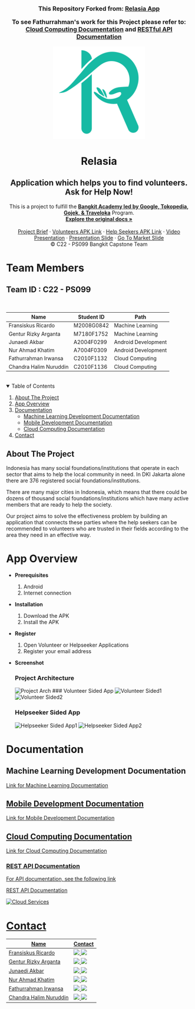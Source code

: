 <!-- PROJECT LOGO -->
<br />
<h3 align="center">
This Repository Forked from: <a href="https://github.com/junaediakbar/Capstone-Bangkit-2022-Relasia">Relasia App</a>

To see Fathurrahman's work for this Project please refer to:<br><a href="#cloud-computing-documentation">Cloud Computing Documentation</a> and <a href="https://github.com/fthrr/Capstone-Bangkit-2022-Relasia/tree/cc/Cloud%20Computing/RelasiaREST"> RESTful API Documentation
<p align="center">
  <a href="https://github.com/fthrr/Capstone-Bangkit-2022-Relasia">
    <img src="https://github.com/fthrr/Capstone-Bangkit-2022-Relasia/blob/master/Logo.png" width='250dp' alt="Logo" >
  </a>

  <h1 align="center">Relasia</h1>
  <h2 align="center">
  Application which helps you to find volunteers. Ask for Help Now!</h2>
  
  <p align="center">
  This is a project to fulfill the  <a href="https://grow.google/intl/id_id/bangkit/"><strong>Bangkit Academy led by Google, Tokopedia, Gojek, & Traveloka</strong></a>
   Program.
    <br />
    <a href="https://github.com/junaediakbar/Capstone-Bangkit-2022-Relasia"><strong>Explore the original docs »</strong></a>
    <br />
    <br />
    <a href="https://docs.google.com/document/d/1gTVpHvih4-n0Zz15Q_lf2WUzdGcisrBXuGFCLfJ1s6A/edit?usp=sharing">Project Brief</a>
    ·
    <a href="https://drive.google.com/file/d/11AbFoH_wf3kvYRrSVPP4e_mInSJuD5si/view?usp=sharing">Volunteers APK Link</a>
    ·
    <a href="https://drive.google.com/file/d/1zhuleb28CFmpMcE-Sz9kToYMzGL7OnGu/view?usp=sharing">Help Seekers APK Link</a>
    ·
    <a href="https://youtu.be/QrIgG2bFTN4">Video Presentation</a>
    ·
    <a href="https://docs.google.com/presentation/d/1Xw9VBM9u5exyosNxbdv_F2FPDP9E5ZXqFzSAf9pMVMs/edit?usp=sharing">Presentation Slide</a>
    ·
    <a href="https://docs.google.com/presentation/d/1CfEd3o9Z3rinhXMAO3FpqT9ID7RvAk8ircxr2RZcSmk/edit?usp=sharing">Go To Market Slide</a>
    <br />
    © C22 - PS099 Bangkit Capstone Team
  </p>
</p>

# Team Members

## Team ID : C22 - PS099

<br>

| Name                   | Student ID | Path                |
| ---------------------- | ---------- | ------------------- |
| Fransiskus Ricardo     | M2008G0842 | Machine Learning    |
| Gentur Rizky Arganta   | M7180F1752 | Machine Learning    |
| Junaedi Akbar          | A2004F0299 | Android Development |
| Nur Ahmad Khatim       | A7004F0309 | Android Development |
| Fathurrahman Irwansa   | C2010F1132 | Cloud Computing     |
| Chandra Halim Nuruddin | C2010F1136 | Cloud Computing     |

<br>

<!-- TABLE OF CONTENTS -->
<details open="open">
  <summary>Table of Contents</summary>
  <ol>
    <li><a href="#about-the-project">About The Project</a></li>
    <li><a href="#app-overview">App Overview</a></li>
    <li>
      <a href="#documentation">Documentation</a>
      <ul>
        <li><a href="#machine-learning-development-documentation">Machine Learning Development Documentation</a></li>
        <li><a href="#mobile-development-documentation">Mobile Development Documentation</a></li>
        <li><a href="#cloud-computing-documentation">Cloud Computing Documentation</a></li>
      </ul>
    </li>
    <li><a href="#contact">Contact</a></li>
  </ol>
</details>

## About The Project

Indonesia has many social foundations/institutions that operate in each sector that aims to help the local community in need. In DKI Jakarta alone there are 376 registered social foundations/institutions.

There are many major cities in Indonesia, which means that there could be dozens of thousand social foundations/institutions which have many active members that are ready to help the society.

Our project aims to solve the effectiveness problem by building an application that connects these parties where the help seekers can be recommended to volunteers who are trusted in their fields according to the area they need in an effective way.

# App Overview

- **Prerequisites**

  1.  Android
  2.  Internet connection

- **Installation**

  1.  Download the APK
  2.  Install the APK

- **Register**

  1.  Open Volunteer or Helpseeker Applications
  2.  Register your email address

- **Screenshot**
  ### Project Architecture
  <img src="https://cdn.discordapp.com/attachments/990072695599288360/995323897945784351/arch.png" alt="Project Arch" >
  ### Volunteer Sided App
  <img src="https://cdn.discordapp.com/attachments/990072695599288360/995323896863658134/Volunteer1.png" alt="Volunteer Sided1" >
  
  <img src="https://cdn.discordapp.com/attachments/990072695599288360/995323897098551316/Volunteer2.png" alt="Volunteer Sided2" >
  
  ### Helpseeker Sided App
  <img src="https://cdn.discordapp.com/attachments/990072695599288360/995323897283096637/Helpseeker1.png" alt="Helpseeker Sided App1" >
  
  <img src="https://cdn.discordapp.com/attachments/990072695599288360/995323897501208637/Helpseeker2.png" alt="Helpseeker Sided App2" >
  
# Documentation

## Machine Learning Development Documentation

<a href="https://github.com/fthrr/Capstone-Bangkit-2022-Relasia/tree/machine-learning/Machine%20Learning">Link for Machine Learning Documentation

## Mobile Development Documentation
  
<a href="https://github.com/fthrr/Capstone-Bangkit-2022-Relasia/tree/master/Mobile%20Development">Link for Mobile Development Documentation

## Cloud Computing Documentation
<a href="https://github.com/fthrr/Capstone-Bangkit-2022-Relasia/tree/cc/Cloud%20Computing">Link for Cloud Computing Documentation
  
  ### REST API Documentation

  For API documentation, see the following link
  
  <a href="https://github.com/fthrr/Capstone-Bangkit-2022-Relasia/tree/cc/Cloud%20Computing/api">REST API Documentation
  
  <img src="https://cdn.discordapp.com/attachments/990072695599288360/995323897727696996/Cloud.png" alt="Cloud Services" >

# Contact

| Name                   | Contact                                                                                                                                                                                                                                                                                         |
| ---------------------- | ----------------------------------------------------------------------------------------------------------------------------------------------------------------------------------------------------------------------------------------------------------------------------------------------- |
| Fransiskus Ricardo     | <a href="https://www.linkedin.com/in/fransiskus-ricardo-69ba71109/"><img src="https://img.shields.io/badge/LinkedIn-0077B5?style=for-the-badge&logo=linkedin&logoColor=white" /></a> <a href="mailto:fransiskus.ricardo@mail.ugm.ac.id"><img src="https://img.shields.io/badge/Gmail-D14836?style=for-the-badge&logo=gmail&logoColor=white"></a>         |
| Gentur Rizky Arganta   | <a href="https://www.linkedin.com/in/gentur-rizky-arganta/"><img src="https://img.shields.io/badge/LinkedIn-0077B5?style=for-the-badge&logo=linkedin&logoColor=white" /></a> <a href="mailto:gentur.rizky.arganta-2019@fst.unair.ac.id"><img src="https://img.shields.io/badge/Gmail-D14836?style=for-the-badge&logo=gmail&logoColor=white"></a> |
| Junaedi Akbar          | <a href="https://www.linkedin.com/in/junaediakbar/"><img src="https://img.shields.io/badge/LinkedIn-0077B5?style=for-the-badge&logo=linkedin&logoColor=white" /></a> <a href="mailto:juned.akb@gmail.com"><img src="https://img.shields.io/badge/Gmail-D14836?style=for-the-badge&logo=gmail&logoColor=white"></a>                       |
| Nur Ahmad Khatim       | <a href="https://www.linkedin.com/in/nurahmadkhatim/"><img src="https://img.shields.io/badge/LinkedIn-0077B5?style=for-the-badge&logo=linkedin&logoColor=white" /></a> <a href="mailto:naimackerman@gmail.com"><img src="https://img.shields.io/badge/Gmail-D14836?style=for-the-badge&logo=gmail&logoColor=white"></a>                    |
| Fathurrahman Irwansa   | <a href="https://www.linkedin.com/in/fathurrahman-irwansa/"><img src="https://img.shields.io/badge/LinkedIn-0077B5?style=for-the-badge&logo=linkedin&logoColor=white" /></a> <a href="mailto:fathurrahman.irw@gmail.com"><img src="https://img.shields.io/badge/Gmail-D14836?style=for-the-badge&logo=gmail&logoColor=white"></a>                |
| Chandra Halim Nuruddin | <a href="https://www.linkedin.com/in/chandra-halim/"><img src="https://img.shields.io/badge/LinkedIn-0077B5?style=for-the-badge&logo=linkedin&logoColor=white" /></a> <a href="mailto:chalim181@gmail.com"><img src="https://img.shields.io/badge/Gmail-D14836?style=for-the-badge&logo=gmail&logoColor=white"></a>                       |
